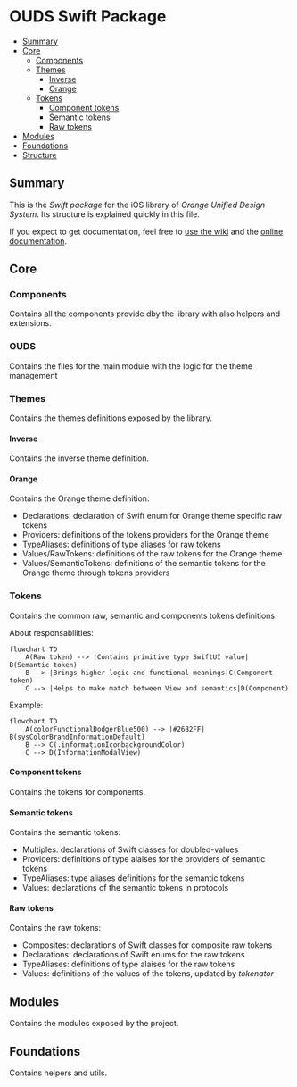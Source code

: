 # OUDS Swift Package

- [Summary](#summary)
- [Core](#core)
  * [Components](#components)
  * [Themes](#themes)
    * [Inverse](#inverse)
    * [Orange](#orange)    
  * [Tokens](#components)
    * [Component tokens](#component-tokens)  
    * [Semantic tokens](#semantic-tokens)
    * [Raw tokens](#raw-tokens)
- [Modules](#modules)  
- [Foundations](#foundations)
- [Structure](#structure)
  
## Summary

This is the _Swift package_ for the iOS library of *Orange Unified Design System*.
Its structure is explained quickly in this file.

If you expect to get documentation, feel free to [use the wiki](https://github.com/Orange-OpenSource/ouds-ios/wiki) and the [online documentation](https://ios.unified-design-system.orange.com/documentation).

## Core

### Components

Contains all the components provide dby the library with also helpers and extensions.

### OUDS

Contains the files for the main module with the logic for the theme management

### Themes

Contains the themes definitions exposed by the library.

#### Inverse

Contains the inverse theme definition.

#### Orange

Contains the Orange theme definition:
- Declarations: declaration of Swift enum for Orange theme specific raw tokens
- Providers: definitions of the tokens providers for the Orange theme
- TypeAliases: definitions of type aliases for raw tokens
- Values/RawTokens: definitions of the raw tokens for the Orange theme
- Values/SemanticTokens: definitions of the semantic tokens for the Orange theme through tokens providers

### Tokens

Contains the common raw, semantic and components tokens definitions.

About responsabilities:
```mermaid
flowchart TD
    A(Raw token) --> |Contains primitive type SwiftUI value| B(Semantic token)
    B --> |Brings higher logic and functional meanings|C(Component token)
    C --> |Helps to make match between View and semantics|D(Component)
```

Example:
```mermaid
flowchart TD
    A(colorFunctionalDodgerBlue500) --> |#26B2FF| B(sysColorBrandInformationDefault)
    B --> C(.informationIconbackgroundColor)
    C --> D(InformationModalView)
```

#### Component tokens

Contains the tokens for components.

#### Semantic tokens

Contains the semantic tokens:
- Multiples: declarations of Swift classes for doubled-values
- Providers: definitions of type alaises for the providers of semantic tokens
- TypeAliases: type aliases definitions for the semantic tokens
- Values: declarations of the semantic tokens in protocols

#### Raw tokens

Contains the raw tokens:
- Composites: declarations of Swift classes for composite raw tokens
- Declarations: declarations of Swift enums for the raw tokens
- TypeAliases: definitions of type alaises for the raw tokens
- Values: definitions of the values of the tokens, updated by *tokenator*

## Modules

Contains the modules exposed by the project.

## Foundations

Contains helpers and utils.
